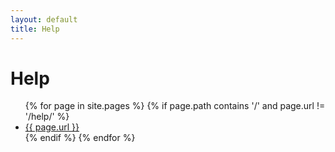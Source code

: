 ```yaml
---
layout: default
title: Help
---
```


# Help

<ul>
  {% for page in site.pages %}
    {% if page.path contains '/' and page.url != '/help/' %}
      <li><a href="{{ page.url }}">{{ page.url }}</a></li>
    {% endif %}
  {% endfor %}
</ul>
